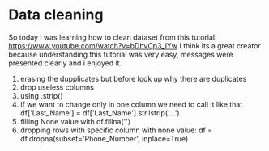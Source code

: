 # Data cleaning
So today i was learning how to clean dataset from this tutorial: https://www.youtube.com/watch?v=bDhvCp3_lYw
I think its a great creator because understanding this tutorial was very easy, messages were presented clearly and i enjoyed it. 

1. erasing the dupplicates but before look up why there are duplicates
2. drop useless columns
3. using .strip() 
4. if we want to change only in one column we need to call it like that df['Last_Name'] = df['Last_Name'].str.lstrip('...')
5. filling None value with df.fillna('')
6. dropping rows with specific column with none value: df = df.dropna(subset='Phone_Number', inplace=True)